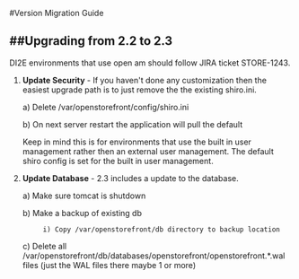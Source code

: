 #Version Migration Guide


##Upgrading from 2.2 to 2.3
---------

DI2E environments that use open am should follow JIRA ticket STORE-1243.

1. **Update Security**  - If you haven't done any customization then the easiest
upgrade path is to just remove the the existing shiro.ini.

	a) Delete /var/openstorefront/config/shiro.ini
	
	b) On next server restart the application will pull the default
	
	Keep in mind this is for environments that use the built in user management rather then an external user management.
	The default shiro config is set for the built in user management.

2. **Update Database** - 2.3 includes a update to the database.  

	a) Make sure tomcat is shutdown

	b) Make a backup of existing db 

			i) Copy /var/openstorefront/db directory to backup location 
		
	c) Delete all /var/openstorefront/db/databases/openstorefront/openstorefront.*.wal files (just the WAL files there maybe 1 or more) 





